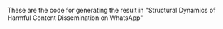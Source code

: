 These are the code for generating the result in "Structural Dynamics of Harmful Content Dissemination on WhatsApp"
